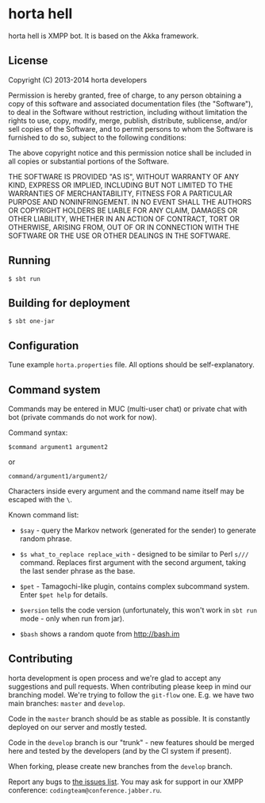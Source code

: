 horta hell
==========

horta hell is XMPP bot. It is based on the Akka framework.

## License

Copyright (C) 2013-2014 horta developers

Permission is hereby granted, free of charge, to any person obtaining a copy of this software and associated documentation files (the "Software"), to deal in the Software without restriction, including without limitation the rights to use, copy, modify, merge, publish, distribute, sublicense, and/or sell copies of the Software, and to permit persons to whom the Software is furnished to do so, subject to the following conditions:

The above copyright notice and this permission notice shall be included in all copies or substantial portions of the Software.

THE SOFTWARE IS PROVIDED "AS IS", WITHOUT WARRANTY OF ANY KIND, EXPRESS OR IMPLIED, INCLUDING BUT NOT LIMITED TO THE WARRANTIES OF MERCHANTABILITY, FITNESS FOR A PARTICULAR PURPOSE AND NONINFRINGEMENT. IN NO EVENT SHALL THE AUTHORS OR COPYRIGHT HOLDERS BE LIABLE FOR ANY CLAIM, DAMAGES OR OTHER LIABILITY, WHETHER IN AN ACTION OF CONTRACT, TORT OR OTHERWISE, ARISING FROM, OUT OF OR IN CONNECTION WITH THE SOFTWARE OR THE USE OR OTHER DEALINGS IN THE SOFTWARE.

## Running

    $ sbt run

## Building for deployment

    $ sbt one-jar

## Configuration

Tune example `horta.properties` file. All options should be self-explanatory.

## Command system

Commands may be entered in MUC (multi-user chat) or private chat with bot (private commands do not work for now).

Command syntax:

    $command argument1 argument2

or

    command/argument1/argument2/

Characters inside every argument and the command name itself may be escaped with the `\`.

Known command list:

* `$say` - query the Markov network (generated for the sender) to generate random phrase.

* `$s what_to_replace replace_with` - designed to be similar to Perl `s///` command. Replaces first argument with the second argument, taking the last
sender phrase as the base.

* `$pet` - Tamagochi-like plugin, contains complex subcommand system. Enter `$pet help` for details.

* `$version` tells the code version (unfortunately, this won't work in `sbt run` mode - only when run from jar).

* `$bash` shows a random quote from http://bash.im

## Contributing

horta development is open process and we're glad to accept any suggestions and pull requests. When contributing please
keep in mind our branching model. We're trying to follow the `git-flow` one. E.g. we have two main branches: `master`
and `develop`.

Code in the `master` branch should be as stable as possible. It is constantly deployed on our server and mostly tested.

Code in the `develop` branch is our "trunk" - new features should be merged here and tested by the developers (and by
the CI system if present).

When forking, please create new branches from the `develop` branch.

Report any bugs to [the issues list](https://github.com/codingteam/horta-hell/issues). You may ask for support in our
XMPP conference: `codingteam@conference.jabber.ru`.